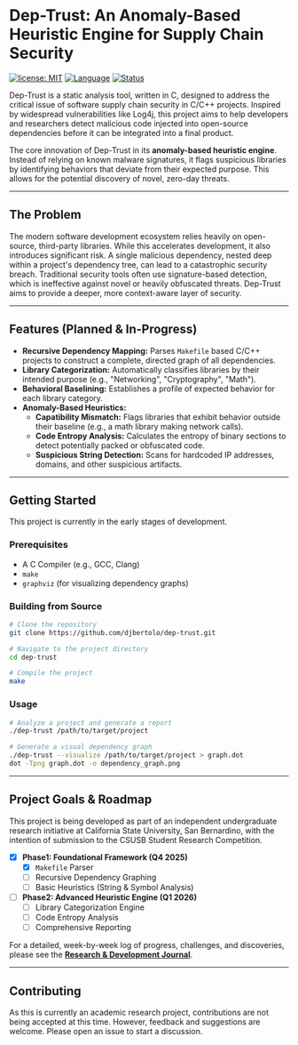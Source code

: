 # Dep-Trust: An Anomaly-Based Heuristic Engine for Supply Chain Security

[![license: MIT](https://img.shields.io/badge/License-MIT-yellow.svg)](https://opensource.org/licenses/MIT)
[![Language](https://img.shields.io/badge/language-C-blue.svg)](https://en.wikipedia.org/wiki/C_programming_language)
[![Status](https://img.shields.io/badge/status-in%20development-orange.svg)](https://github.com/djbertolo/dep-trust)

Dep-Trust is a static analysis tool, written in C, designed to address the critical issue of software supply chain security in C/C++ projects. Inspired by widespread vulnerabilities like Log4j, this project aims to help developers and researchers detect malicious code injected into open-source dependencies before it can be integrated into a final product.

The core innovation of Dep-Trust in its **anomaly-based heuristic engine**. Instead of relying on known malware signatures, it flags suspicious libraries by identifying behaviors that deviate from their expected purpose. This allows for the potential discovery of novel, zero-day threats.

---

## The Problem

The modern software development ecosystem relies heavily on open-source, third-party libraries. While this accelerates development, it also introduces significant risk. A single malicious dependency, nested deep within a project's dependency tree, can lead to a catastrophic security breach. Traditional security tools often use signature-based detection, which is ineffective against novel or heavily obfuscated threats. Dep-Trust aims to provide a deeper, more context-aware layer of security.

---

## Features (Planned & In-Progress)

* **Recursive Dependency Mapping:** Parses `Makefile` based C/C++ projects to construct a complete, directed graph of all dependencies.
* **Library Categorization:** Automatically classifies libraries by their intended purpose (e.g., "Networking", "Cryptography", "Math").
* **Behavioral Baselining:** Establishes a profile of expected behavior for each library category.
* **Anomaly-Based Heuristics:**
    * **Capatibility Mismatch:** Flags libraries that exhibit behavior outside their baseline (e.g., a math library making network calls).
    * **Code Entropy Analysis:** Calculates the entropy of binary sections to detect potentially packed or obfuscated code.
    * **Suspicious String Detection:** Scans for hardcoded IP addresses, domains, and other suspicious artifacts.

---

## Getting Started

This project is currently in the early stages of development.

### Prerequisites

* A C Compiler (e.g., GCC, Clang)
* `make`
* `graphviz` (for visualizing dependency graphs)

### Building from Source

```bash
# Clone the repository
git clone https://github.com/djbertolo/dep-trust.git

# Navigate to the project directory
cd dep-trust

# Compile the project
make
```

### Usage

```bash
# Analyze a project and generate a report
./dep-trust /path/to/target/project

# Generate a visual dependency graph
./dep-trust --visualize /path/to/target/project > graph.dot
dot -Tpng graph.dot -o dependency_graph.png
```

---

## Project Goals & Roadmap

This project is being developed as part of an independent undergraduate research initiative at California State University, San Bernardino, with the intention of submission to the CSUSB Student Research Competition.

- [X] **Phase1: Foundational Framework (Q4 2025)**
    - [X] `Makefile` Parser
    - [ ] Recursive Dependency Graphing
    - [ ] Basic Heuristics (String & Symbol Analysis)
- [ ] **Phase2: Advanced Heuristic Engine (Q1 2026)**
    - [ ] Library Categorization Engine
    - [ ] Code Entropy Analysis
    - [ ] Comprehensive Reporting

For a detailed, week-by-week log of progress, challenges, and discoveries, please see the [**Research & Development Journal**](JOURNAL.md).

---

## Contributing

As this is currently an academic research project, contributions are not being accepted at this time. However, feedback and suggestions are welcome. Please open an issue to start a discussion.
















































